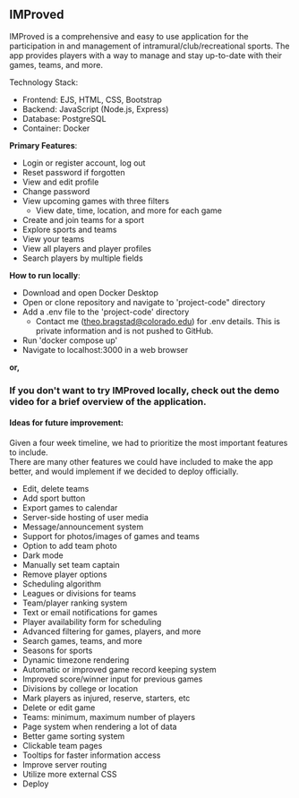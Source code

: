 ## IMProved
IMProved is a comprehensive and easy to use application for the participation in and management of intramural/club/recreational sports. The app provides players with a way to manage and stay up-to-date with their games, teams, and more.

Technology Stack: 
- Frontend: EJS, HTML, CSS, Bootstrap
- Backend: JavaScript (Node.js, Express)
- Database: PostgreSQL
- Container: Docker

**Primary Features**:
- Login or register account, log out
- Reset password if forgotten
- View and edit profile
- Change password
- View upcoming games with three filters
  - View date, time, location, and more for each game
 - Create and join teams for a sport
 - Explore sports and teams
 - View your teams
 - View all players and player profiles
  - Search players by multiple fields



**How to run locally**: 
- Download and open Docker Desktop
- Open or clone repository and navigate to 'project-code" directory
- Add a .env file to the 'project-code' directory
  - Contact me (theo.bragstad@colorado.edu) for .env details. This is private information and is not pushed to GitHub.
- Run 'docker compose up'
- Navigate to localhost:3000 in a web browser

**or,**

### If you don't want to try IMProved locally, check out the demo video for a brief overview of the application.



#### Ideas for future improvement: 
Given a four week timeline, we had to prioritize the most important features to include.   
There are many other features we could have included to make the app better, and would implement if we decided to deploy officially.

- Edit, delete teams
- Add sport button
- Export games to calendar
- Server-side hosting of user media
- Message/announcement system
- Support for photos/images of games and teams
- Option to add team photo
- Dark mode
- Manually set team captain
- Remove player options
- Scheduling algorithm
- Leagues or divisions for teams
- Team/player ranking system
- Text or email notifications for games
- Player availability form for scheduling
- Advanced filtering for games, players, and more
- Search games, teams, and more
- Seasons for sports
- Dynamic timezone rendering
- Automatic or improved game record keeping system
- Improved score/winner input for previous games
- Divisions by college or location
- Mark players as injured, reserve, starters, etc
- Delete or edit game
- Teams: minimum, maximum number of players
- Page system when rendering a lot of data
- Better game sorting system
- Clickable team pages
- Tooltips for faster information access
- Improve server routing
- Utilize more external CSS
- Deploy
